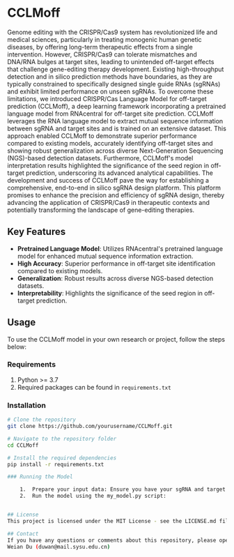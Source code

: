 # CCLMoff
Genome editing with the CRISPR/Cas9 system has revolutionized life and medical sciences, particularly in treating monogenic human genetic diseases, by offering long-term therapeutic effects from a single intervention. 
However, CRISPR/Cas9 can tolerate mismatches and DNA/RNA bulges at target sites, leading to unintended off-target effects that challenge gene-editing therapy development. 
Existing high-throughput detection and in silico prediction methods have boundaries, as they are typically constrained to specifically designed single guide RNAs (sgRNAs) and exhibit limited performance on unseen sgRNAs.
To overcome these limitations, we introduced CRISPR/Cas Language Model for off-target prediction (CCLMoff), a deep learning framework incorporating a pretrained language model from RNAcentral for off-target site prediction. CCLMoff leverages the RNA language model to extract mutual sequence information between sgRNA and target sites and is trained on an extensive dataset. This approach enabled CCLMoff to demonstrate superior performance compared to existing models, accurately identifying off-target sites and showing robust generalization across diverse Next-Generation Sequencing (NGS)-based detection datasets. Furthermore, CCLMoff's model interpretation results highlighted the significance of the seed region in off-target prediction, underscoring its advanced analytical capabilities. The development and success of CCLMoff pave the way for establishing a comprehensive, end-to-end in silico sgRNA design platform. This platform promises to enhance the precision and efficiency of sgRNA design, thereby advancing the application of CRISPR/Cas9 in therapeutic contexts and potentially transforming the landscape of gene-editing therapies. 

## Key Features
- **Pretrained Language Model**: Utilizes RNAcentral's pretrained language model for enhanced mutual sequence information extraction.
- **High Accuracy**: Superior performance in off-target site identification compared to existing models.
- **Generalization**: Robust results across diverse NGS-based detection datasets.
- **Interpretability**: Highlights the significance of the seed region in off-target prediction.

## Usage

To use the CCLMoff model in your own research or project, follow the steps below:

### Requirements
1. Python >= 3.7
2. Required packages can be found in `requirements.txt`

### Installation

```bash
# Clone the repository
git clone https://github.com/yourusername/CCLMoff.git

# Navigate to the repository folder
cd CCLMoff

# Install the required dependencies
pip install -r requirements.txt

### Running the Model

	1.	Prepare your input data: Ensure you have your sgRNA and target site sequences formatted correctly.
	2.	Run the model using the my_model.py script:


## License
This project is licensed under the MIT License - see the LICENSE.md file for details.

## Contact
If you have any questions or comments about this repository, please open an issue or contact the repository owner.  
Weian Du (duwan@mail.sysu.edu.cn)
